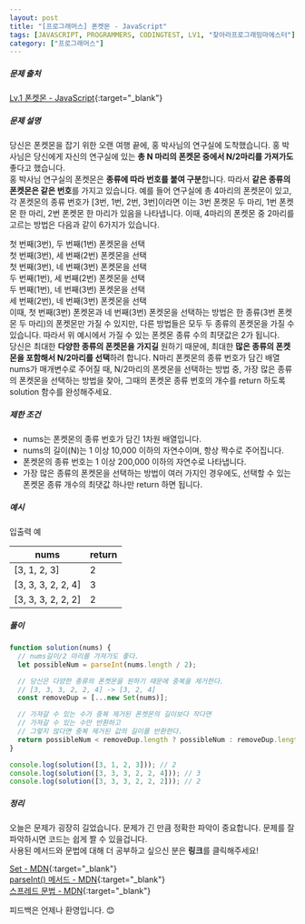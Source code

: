 ```yaml
---
layout: post
title: "[프로그래머스] 폰켓몬 - JavaScript"
tags: [JAVASCRIPT, PROGRAMMERS, CODINGTEST, LV1, "찾아라프로그래밍마에스터"]
category: ["프로그래머스"]
---
```


##### 문제 출처

[Lv.1 폰켓몬 - JavaScript](https://programmers.co.kr/learn/courses/30/lessons/1845?language=javascript){:target="\_blank"}

##### 문제 설명

당신은 폰켓몬을 잡기 위한 오랜 여행 끝에, 홍 박사님의 연구실에 도착했습니다. 홍 박사님은 당신에게 자신의 연구실에 있는 **총 N 마리의 폰켓몬 중에서 N/2마리를 가져가도** 좋다고 했습니다.<br />
홍 박사님 연구실의 폰켓몬은 **종류에 따라 번호를 붙여 구분**합니다. 따라서 **같은 종류의 폰켓몬은 같은 번호**를 가지고 있습니다. 예를 들어 연구실에 총 4마리의 폰켓몬이 있고, 각 폰켓몬의 종류 번호가 [3번, 1번, 2번, 3번]이라면 이는 3번 폰켓몬 두 마리, 1번 폰켓몬 한 마리, 2번 폰켓몬 한 마리가 있음을 나타냅니다. 이때, 4마리의 폰켓몬 중 2마리를 고르는 방법은 다음과 같이 6가지가 있습니다.<br />

첫 번째(3번), 두 번째(1번) 폰켓몬을 선택<br />
첫 번째(3번), 세 번째(2번) 폰켓몬을 선택<br />
첫 번째(3번), 네 번째(3번) 폰켓몬을 선택<br />
두 번째(1번), 세 번째(2번) 폰켓몬을 선택<br />
두 번째(1번), 네 번째(3번) 폰켓몬을 선택<br />
세 번째(2번), 네 번째(3번) 폰켓몬을 선택<br />
이때, 첫 번째(3번) 폰켓몬과 네 번째(3번) 폰켓몬을 선택하는 방법은 한 종류(3번 폰켓몬 두 마리)의 폰켓몬만 가질 수 있지만, 다른 방법들은 모두 두 종류의 폰켓몬을 가질 수 있습니다. 따라서 위 예시에서 가질 수 있는 폰켓몬 종류 수의 최댓값은 2가 됩니다.<br />
당신은 최대한 **다양한 종류의 폰켓몬을 가지길** 원하기 때문에, 최대한 **많은 종류의 폰켓몬을 포함해서 N/2마리를 선택**하려 합니다. N마리 폰켓몬의 종류 번호가 담긴 배열 nums가 매개변수로 주어질 때, N/2마리의 폰켓몬을 선택하는 방법 중, 가장 많은 종류의 폰켓몬을 선택하는 방법을 찾아, 그때의 폰켓몬 종류 번호의 개수를 return 하도록 solution 함수를 완성해주세요.

##### 제한 조건

- nums는 폰켓몬의 종류 번호가 담긴 1차원 배열입니다.
- nums의 길이(N)는 1 이상 10,000 이하의 자연수이며, 항상 짝수로 주어집니다.
- 폰켓몬의 종류 번호는 1 이상 200,000 이하의 자연수로 나타냅니다.
- 가장 많은 종류의 폰켓몬을 선택하는 방법이 여러 가지인 경우에도, 선택할 수 있는 폰켓몬 종류 개수의 최댓값 하나만 return 하면 됩니다.

##### 예시

입출력 예

| nums               | return |
| ------------------ | ------ |
| [3, 1, 2, 3]       | 2      |
| [3, 3, 3, 2, 2, 4] | 3      |
| [3, 3, 3, 2, 2, 2] | 2      |

##### 풀이

```javascript
function solution(nums) {
  // nums길이/2 마리를 가져가도 좋다.
  let possibleNum = parseInt(nums.length / 2);

  // 당신은 다양한 종류의 폰켓몬을 원하기 때문에 중복을 제거한다.
  // [3, 3, 3, 2, 2, 4] -> [3, 2, 4]
  const removeDup = [...new Set(nums)];

  // 가져갈 수 있는 수가 중복 제거된 폰켓몬의 길이보다 작다면
  // 가져갈 수 있는 수만 반환하고
  // 그렇지 않다면 중복 제거된 값의 길이를 반환한다.
  return possibleNum < removeDup.length ? possibleNum : removeDup.length;
}

console.log(solution([3, 1, 2, 3])); // 2
console.log(solution([3, 3, 3, 2, 2, 4])); // 3
console.log(solution([3, 3, 3, 2, 2, 2])); // 2
```

##### 정리

오늘은 문제가 굉장히 길었습니다. 문제가 긴 만큼 정확한 파악이 중요합니다. 문제를 잘 파악하시면 코드는 쉽게 짤 수 있을겁니다.<br />
사용된 메서드와 문법에 대해 더 공부하고 싶으신 분은 **링크**를 클릭해주세요!

[Set - MDN](https://developer.mozilla.org/ko/docs/Web/JavaScript/Reference/Global_Objects/Set){:target="\_blank"}<br />
[parseInt() 메서드 - MDN](https://developer.mozilla.org/ko/docs/Web/JavaScript/Reference/Global_Objects/parseInt){:target="\_blank"}<br />
[스프레드 문법 - MDN](https://developer.mozilla.org/ko/docs/Web/JavaScript/Reference/Operators/Spread_syntax){:target="\_blank"}

피드백은 언제나 환영입니다. 😊
